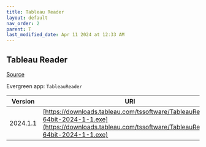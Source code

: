 ```yaml
---
title: Tableau Reader
layout: default
nav_order: 2
parent: T
last_modified_date: Apr 11 2024 at 12:33 AM
---
```


## Tableau Reader

[Source](https://www.tableau.com/)

Evergreen app: `TableauReader`

| Version  | URI                                                                                                                                                    |
| -------- | ------------------------------------------------------------------------------------------------------------------------------------------------------ |
| 2024.1.1 | [https://downloads.tableau.com/tssoftware/TableauReader-64bit-2024-1-1.exe](https://downloads.tableau.com/tssoftware/TableauReader-64bit-2024-1-1.exe) |
